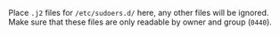 Place `.j2` files for `/etc/sudoers.d/` here, any other files will be ignored.
Make sure that these files are only readable by owner and group (`0440`).
